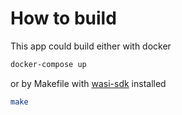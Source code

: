 # How to build

This app could build either with docker 

```bash
docker-compose up
```

or by Makefile with [wasi-sdk](github.com/CraneStation/wasi-sdk) installed
```bash
make
```
